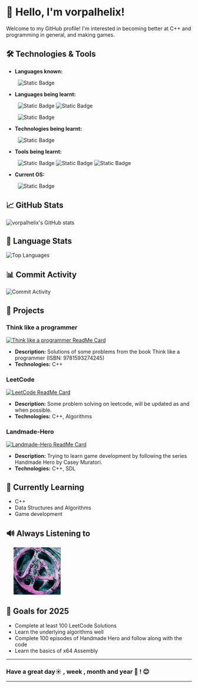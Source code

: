 # 👋 Hello, I'm vorpalhelix!

Welcome to my GitHub profile! I'm interested in becoming better at C++ and programming in general, and making games. 

## 🛠️ Technologies & Tools

- **Languages known:**
<p align="left">
&nbsp; &nbsp; &nbsp; &nbsp; <img alt="Static Badge" height="32px" src="https://img.shields.io/badge/javascript-B12B28?style=for-the-badge&logo=javascript&logoColor=white">
</p>
  
- **Languages being learnt:**

<p align="left">
&nbsp; &nbsp; &nbsp; &nbsp; <img alt="Static Badge" height=128px" src="https://img.shields.io/badge/c%2B%2B-royalblue?style=for-the-badge&logo=cplusplus&logoColor=white">
  <img alt="Static Badge" height="32px" src="https://img.shields.io/badge/x64%20asm-0071C5?style=for-the-badge&logo=intel&logoColor=white">
</p>
<p> &nbsp; &nbsp; &nbsp; &nbsp; 
<img alt="Static Badge" height="24px" src="https://img.shields.io/badge/Note%3A%20Why%20is%20C%2B%2B%20so%20big%3F%20IDK%2C%20Ask%20Bjarne%20Stroustrup.-02303A?style=flat">
</p>

- **Technologies being learnt:**
<p align ="left">
&nbsp; &nbsp; &nbsp; &nbsp; <img alt="Static Badge" height="32px" src="https://img.shields.io/badge/SDL-2F539B?style=for-the-badge&logoColor=white">  
</p>

- **Tools being learnt:**
<p align="left">
  &nbsp; &nbsp; &nbsp; &nbsp; <img alt="Static Badge" height="32px" src="https://img.shields.io/badge/Git-F05032?style=for-the-badge&logo=git&logoColor=white">
  <img alt="Static Badge" height="32px" src="https://img.shields.io/badge/Spacemacs-9266CC?style=for-the-badge&logo=spacemacs&logoColor=white">
  <img alt="Static Badge" height="32px" src="https://img.shields.io/badge/CMake-064F8C?style=for-the-badge&logo=cmake">
</p>

- **Current OS:** 
<p align="left">
&nbsp; &nbsp; &nbsp; &nbsp; <img alt="Static Badge" height="32px" src="https://img.shields.io/badge/Debian-F70D1A?style=for-the-badge&logo=debian&logoColor=white">
</p>

## 📈 GitHub Stats

![vorpalhelix's GitHub stats](https://github-readme-stats.vercel.app/api?username=vorpalhelix&show_icons=true&theme=github_dark)

## 🥧 Language Stats

![Top Languages](https://github-readme-stats.vercel.app/api/top-langs/?username=vorpalhelix&layout=compact&theme=github_dark)

## 📊 Commit Activity

![Commit Activity](https://github-readme-activity-graph.vercel.app/graph?username=vorpalhelix&theme=github-compact)

## 🚀 Projects

### Think like a programmer
[![Think like a programmer ReadMe Card](https://github-readme-stats.vercel.app/api/pin/?username=vorpalhelix&repo=think-like-a-programmer-solutions&theme=github_dark)](https://github.com/vorpalhelix/think-like-a-programmer-solutions)
- **Description:** Solutions of some problems from the book Think like a programmer (ISBN: 9781593274245)
- **Technologies:** C++

### LeetCode
[![LeetCode ReadMe Card](https://github-readme-stats.vercel.app/api/pin/?username=vorpalhelix&repo=LeetCode&theme=github_dark)](https://github.com/vorpalhelix/LeetCode)
- **Description:** Some problem solving on leetcode, will be updated as and when possible.
- **Technologies:** C++, Algorithms

### Landmade-Hero
[![Landmade-Hero ReadMe Card](https://github-readme-stats.vercel.app/api/pin/?username=vorpalhelix&repo=Landmade-Hero&theme=github_dark)](https://github.com/vorpalhelix/Landmade-Hero)
- **Description:** Trying to learn game development by following the series Handmade Hero by Casey Muratori.
- **Technologies:** C++, SDL


## 🌱 Currently Learning

- C++
- Data Structures and Algorithms
- Game development

## 🔊 Always Listening to
 &nbsp;&nbsp;&nbsp;&nbsp; ![Linkin Park](./linkinpark-small.png)


## 🎯 Goals for 2025

- Complete at least 100 LeetCode Solutions
- Learn the underlying algorithms well
- Complete 100 episodes of Handmade Hero and follow along with the code
- Learn the basics of x64 Assembly

---

### Have a great day☀️ , week , month and year 📅 ! 😊
---
